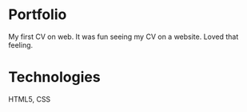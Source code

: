 # Portfolio

My first CV on web. It was fun seeing my CV on a website. Loved that feeling.
# Technologies

HTML5, CSS
